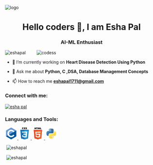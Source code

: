 ![logo](https://raw.githubusercontent.com/BrunnerLivio/brunnerlivio/master/images/welcome.png)
<h1 align="center">Hello coders 👋, I am Esha Pal</h1>
<h3 align="center">AI-ML Enthusiast</h3>

<img align="right" alt="codess" width="400" src="https://mir-s3-cdn-cf.behance.net/project_modules/disp/601014116770475.6068beff4640a.gif">

<p align="left"> <img src="https://komarev.com/ghpvc/?username=eshapal&label=Profile%20views&color=0e75b6&style=flat" alt="eshapal" /> </p>

- 🔭 I’m currently working on **Heart Disease Detection Using Python**

- 💬 Ask me about **Python, C ,DSA, Database Management Concepts**

- 📫 How to reach me **eshapal1711@gmail.com**

<h3 align="left">Connect with me:</h3>
<p align="left">
<a href="https://linkedin.com/in/esha pal" target="blank"><img align="center" src="https://raw.githubusercontent.com/rahuldkjain/github-profile-readme-generator/master/src/images/icons/Social/linked-in-alt.svg" alt="esha pal" height="30" width="40" /></a>
</p>

<h3 align="left">Languages and Tools:</h3>
<p align="left"> <a href="https://www.cprogramming.com/" target="_blank" rel="noreferrer"> <img src="https://raw.githubusercontent.com/devicons/devicon/master/icons/c/c-original.svg" alt="c" width="40" height="40"/> </a> <a href="https://www.w3schools.com/css/" target="_blank" rel="noreferrer"> <img src="https://raw.githubusercontent.com/devicons/devicon/master/icons/css3/css3-original-wordmark.svg" alt="css3" width="40" height="40"/> </a> <a href="https://www.w3.org/html/" target="_blank" rel="noreferrer"> <img src="https://raw.githubusercontent.com/devicons/devicon/master/icons/html5/html5-original-wordmark.svg" alt="html5" width="40" height="40"/> </a> <a href="https://www.python.org" target="_blank" rel="noreferrer"> <img src="https://raw.githubusercontent.com/devicons/devicon/master/icons/python/python-original.svg" alt="python" width="40" height="40"/> </a> </p>

<!--<p><img align="left" src="https://github-readme-stats.vercel.app/api/top-langs?username=eshapal&show_icons=true&locale=en&layout=compact" alt="eshapal" /></p>-->

<p>&nbsp;<img align="center" src="https://github-readme-stats.vercel.app/api?username=eshapal&show_icons=true&locale=en" alt="eshapal" /></p>

<p>&nbsp;<img align="center" src="https://github-readme-streak-stats.herokuapp.com/?user=eshapal&" alt="eshapal" /></p>
